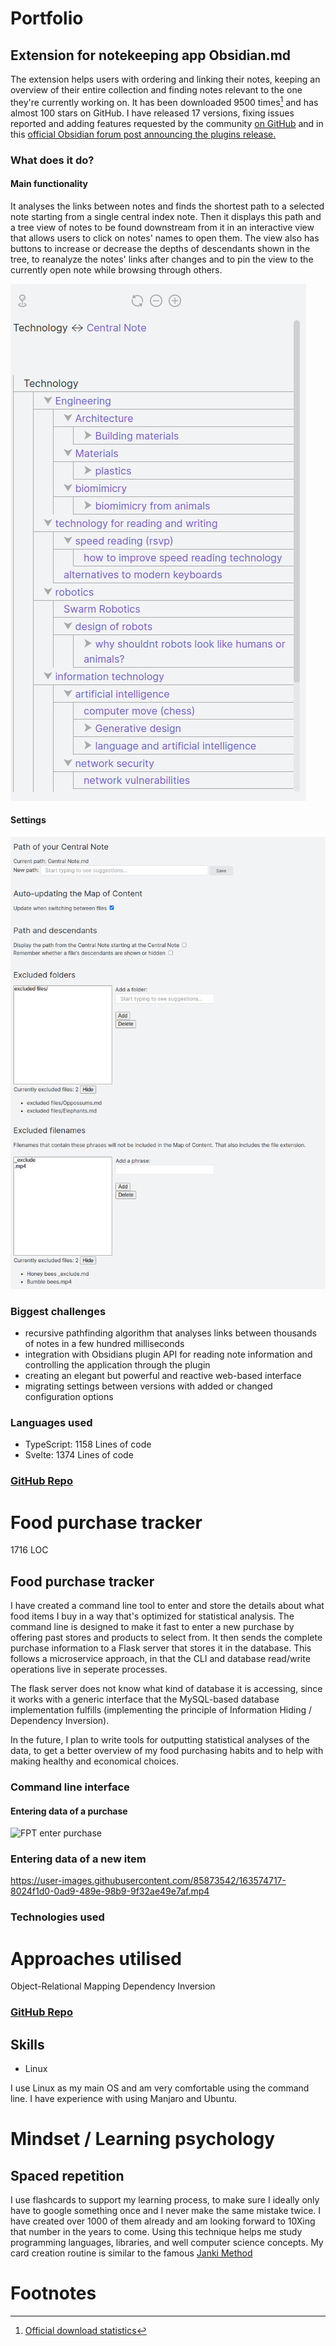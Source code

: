 # Portfolio

## Extension for notekeeping app Obsidian.md

The extension helps users with ordering and linking their notes, keeping an overview of their entire collection and finding notes relevant to the one they're currently working on. It has been downloaded 9500 times[^mocdownloads] and has almost 100 stars on GitHub.
I have released 17 versions, fixing issues reported and adding features requested by the community [on GitHub](https://github.com/Robin-Haupt-1/Obsidian-Map-of-Content/issues?q=+is%3Aissue+-author%3ARobin-Haupt-1+) and in this [official Obsidian forum post announcing the plugins release.](https://forum.obsidian.md/t/map-of-content-plugin-release/25209/4)

### What does it do?

#### Main functionality

It analyses the links between notes and finds the shortest path to a selected note starting from a single central index note. Then it displays this path and a tree view of notes to be found downstream from it in an interactive view that allows users to click on notes' names to open them.
The view also has buttons to increase or decrease the depths of descendants shown in the tree, to reanalyze the notes' links after changes and to pin the view to the currently open note while browsing through others.

![MOC view](https://raw.githubusercontent.com/Robin-Haupt-1/Obsidian-Map-of-Content/main/doc/2022-04-24%20view%20with%20technology%20tree.png)

#### Settings

![MOC settings](https://github.com/Robin-Haupt-1/Obsidian-Map-of-Content/blob/main/doc/2022-04-24%20settings.png)


### Biggest challenges

- recursive pathfinding algorithm that analyses links between thousands of notes in a few hundred milliseconds
- integration with Obsidians plugin API for reading note information and controlling the application through the plugin
- creating an elegant but powerful and reactive web-based interface
- migrating settings between versions with added or changed configuration options


### Languages used

- TypeScript: 1158 Lines of code
- Svelte: 1374 Lines of code

### [GitHub Repo](https://github.com/Robin-Haupt-1/Obsidian-Map-of-Content)




# Food purchase tracker
1716 LOC

## Food purchase tracker

I have created a command line tool to enter and store the details about what food items I buy in a way that's optimized for statistical analysis. The command line is designed to make it fast to enter a new purchase by offering past stores and products to select from. It then sends the complete purchase information to a Flask server that stores it in the database. This follows a microservice approach, in that the CLI and database read/write operations live in seperate processes.

The flask server does not know what kind of database it is accessing, since it works with a generic interface that the MySQL-based database implementation fulfills (implementing the principle of Information Hiding / Dependency Inversion).

In the future, I plan to write tools for outputting statistical analyses of the data, to get a better overview of my food purchasing habits and to help with making healthy and economical choices.

### Command line interface

#### Entering data of a purchase

![FPT enter purchase](https://github.com/Robin-Haupt-1/Food-purchases-tracking-and-analysis/blob/main/doc/cli-screenshot-m%C3%BCsli.png)

### Entering data of a new item

https://user-images.githubusercontent.com/85873542/163574717-8024f1d0-0ad9-489e-98b9-9f32ae49e7af.mp4


### Technologies used

# Approaches utilised

Object-Relational Mapping
Dependency Inversion


### [GitHub Repo](https://github.com/Robin-Haupt-1/Food-purchases-tracking-and-analysis)


## Skills

- Linux

I use Linux as my main OS and am very comfortable using the command line. I have experience with using Manjaro and Ubuntu.



# Mindset / Learning psychology

## Spaced repetition

I use flashcards to support my learning process, to make sure I ideally only have to google something once and I never make the same mistake twice. I have created over 1000 of them already and am looking forward to 10Xing that number in the years to come. Using this technique helps me study programming languages, libraries, and well computer science concepts. My card creation routine is similar to the famous [Janki Method](https://www.jackkinsella.ie/articles/janki-method)


# Footnotes

[^mocdownloads]: [Official download statistics](https://github.com/obsidianmd/obsidian-releases/blob/b389b36debc012a93e52ae09a77be9cadbfcd050/community-plugin-stats.json#L6166)
